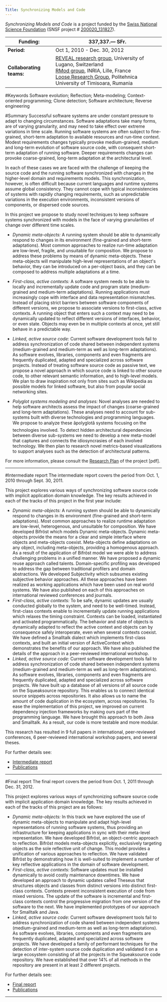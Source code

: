 ```yaml
---
Title: Synchronizing Models and Code
---
```


*Synchronizing Models and Code* is a project funded by the [Swiss National Science Foundation](http://www.snf.ch/) (SNSF project # [200020_131827](http://p3.snf.ch/project-131827)).

|<strong>Funding:</strong>|337,337.&#8212; SFr.
|---|---
|<strong>Period:</strong>|Oct 1, 2010 - Dec. 30, 2012
|<strong>Collaborating teams:</strong>|[REVEAL research group](http://www.inf.unisi.ch/faculty/lanza/), University of Lugano, Switzerland<br/>[RMod group](http://rmod.lille.inria.fr/), INRIA, Lille, France<br/> [Loose Research Group](http://loose.upt.ro/), Politehnica University of Timisoara, Rumania
 
#Keywords
Software evolution; Reflection; Meta-modeling; Context-oriented programming; Clone detection; Software architecture; Reverse engineering

#Summary
Successful software systems are under constant pressure to adapt to changing circumstances. Software adaptations take many forms, are of varying granularity, and may need to take effect over extreme variations in time scale. Running software systems are often subject to fine-grained, short-term adaptation to available resources and run-time context. Modest requirements changes typically provoke medium-grained, medium and long-term evolution of software source code, with consequent short-term adaptation of running software. Deeper requirements changes can provoke coarse-grained, long-term adaptation at the architectural level.

In each of these cases we are faced with the challenge of keeping the source code and the running software synchronized with changes in the higher-level domain and requirements models. This synchronization, however, is often difficult because current languages and runtime systems assume global consistency. They cannot cope with typical inconsistencies of systems with rapidly changing requirements, such as unpredictable variations in the execution environments, inconsistent versions of components, or dispersed code sources.

In this project we propose to study novel techniques to keep software systems synchronized with models in the face of varying granularities of change over different time scales.


-  *Dynamic meta-objects:* A running system should be able to dynamically respond to changes in its environment (fine-grained and short-term adaptations). Most common approaches to realize run-time adaptation are low-level, fragile, and unsuitable for composition. We propose to address these problems by means of dynamic meta-objects. These meta-objects will manipulate high-level representations of an object's behavior, they can be introduced on a per-object basis, and they can be composed to address multiple adaptations at a time.


-  *First-class, active contexts:* A software system needs to be able to locally and incrementally update code and program state (medium-grained and medium-term adaptations). Running applications must increasingly cope with interface and data representation mismatches. Instead of placing strict barriers between software components of different versions, we propose to associate versions to first-class, active contexts. A running object that enters such a context may need to be dynamically updated to reflect different versions of interfaces, behavior, or even state. Objects may even be in multiple contexts at once, yet still behave in a predictable way.


-  *Linked, active source code:* Current software development tools fail to address synchronization of code shared between independent systems (medium-grained and medium-term as well as long-term adaptations). As software evolves, libraries, components and even fragments are frequently duplicated, adapted and specialized across software projects. Instead of treating software source code as passive text, we propose a novel approach in which source code is linked to other source code, to other relevant semantic information, and to high-level models. We plan to draw inspiration not only from sites such as Wikipedia as possible models for linked software, but also from popular social networking sites.


-  *Polyglot systems modeling and analyses:* Novel analyses are needed to help software architects assess the impact of changes (coarse-grained and long-term adaptations). These analyses need to account for sub-systems built with diverse technologies and programming languages. We propose to analyze these âpolyglotâ systems focusing on the technologies involved. To detect hidden architectural dependencies between diverse sub-systems we need to develop a new meta-model that captures and connects the idiosyncrasies of each involved technology. We then plan to research novel metrics-based visualizations to support analyses such as the detection of architectural patterns.

For more information, please consult the [Research Plan](http://scg.unibe.ch/download/projectreports/snf10-part2.pdf) of the project [pdf].


---

#Intermediate report
The intermediate report covers the period from Oct. 1, 2010 through Sept. 30, 2011.

This project explores various ways of synchronizing software source code with implicit application domain knowledge. The key results achieved in each of the tracks of this project in the first year include:


- *Dynamic meta-objects:* A running system should be able to dynamically respond to changes in its environment (fine-grained and short-term adaptations). Most common approaches to realize runtime adaptation are low-level, heterogenous, and unsuitable for composition. We have developed Bifröst which models Dynamic meta-objects. Dynamic meta-objects provide the means for a clear and simple interface where objects and meta-objects coexist. Meta-objects define adaptations on any object, including meta-objects, providing a homogenous approach. As a result of the application of Bifröst model we were able to address challenging problems in a unified manner. We have proposed a dynamic reuse approach called talents. Domain-specific profiling was developed to address the gap between traditional profilers and domain abstractions. We developed Subjectivity which subsumes existing subjective behavior approaches. All these approaches have been realized as working applications which have been used on real world systems. We have also published on each of this approaches on international reviewed conferences and journals.
- *First-class, active contexts:* To be safe, dynamic updates are usually conducted globally to the system, and need to be well-timed. Instead, first-class contexts enable to incrementally update running applications which relaxes the timing constraint. Contexts can be loaded, instantiated and activated programmatically. The behavior and state of objects is dynamically adapted to reflect the active context and objects can by consequence safely interoperate, even when several contexts coexist. We have defined a Smalltalk dialect which implements first-class contexts, and built an initial version of ActiveContext which demonstrates the benefits of our approach. We have also published the details of the approach in a peer-reviewed international workshop.
- *Linked, active source code:* Current software development tools fail to address synchronization of code shared between independent systems (medium-grained and medium-term as well as long-term adaptations). As software evolves, libraries, components and even fragments are frequently duplicated, adapted and specialized across software projects. We have built up a database of all versions of all source code on the Squeaksource repository. This enables us to connect identical source snippets across repositories. It also allows us to name the amount of code duplication in the ecosystem, across repositories. To ease the implementation of this project, we improved on current dependency injection frameworks by making ours part of the programming language. We have brought this approach to both Java and Smalltalk. As a result, our code is more testable and more modular.

This research has resulted in 9 full papers in international, peer-reviewed conferences, 6 peer-reviewed international workshop papers, and several theses.

For further details see:

- [Intermediate report](%assets_url%/download/projectreports/snf10-intermediate.pdf)
- [Publications](%assets_url%/scgbib/?query=snf11&filter=Year)


---

#Final report
The final report covers the period from Oct. 1, 2011 through Dec. 31, 2012.

This project explores various ways of synchronizing software source code with implicit application domain knowledge. The key results achieved in each of the tracks of this project are as follows:

- *Dynamic meta-objects:* In this track we have explored the use of dynamic meta-objects to manipulate and adapt high-level representations of running software systems, thus providing an infrastructure for keeping applications in sync with their meta-level representation. We have developed Bifröst, an object-centric approach to reflection. Bifröst models meta-objects explicitly, exclusively targeting objects as the sole reflective unit of change. This model provides a unification of various approaches to reflection. We have validated Bifröst by demonstrating how it is well-suited to implement a number of key reflective applications in the domain of software development.
- *First-class, active contexts:* Software updates must be installed dynamically to avoid costly maintenance downtimes. We have developed an approach to dynamic updates called Theseus that structures objects and classes from distinct versions into distinct first-class contexts. Contexts prevent inconsistent execution of code from mixed versions. The update of the software is incremental and first-class contexts control the progressive migration from one version of the software to the next. We have implemented prototypes of our approach for Smalltalk and Java.
- *Linked, active source code:* Current software development tools fail to address synchronization of code shared between independent systems (medium-grained and medium-term as well as long-term adaptations). As software evolves, libraries, components and even fragments are frequently duplicated, adapted and specialized across software projects. We have developed a family of performant techniques for the detection of inter-system source code duplication and validated it on a large ecosystem consisting of all the projects in the Squeaksource code repository. We have established that over 14% of all methods in the repository are present in at least 2 different projects.

For further details see:

- [Final report](%assets_url%/download/projectreports/snf10-final.pdf)
- [Publications](%assets_url%/scgbib/?query=snf12&filter=Year)


---
